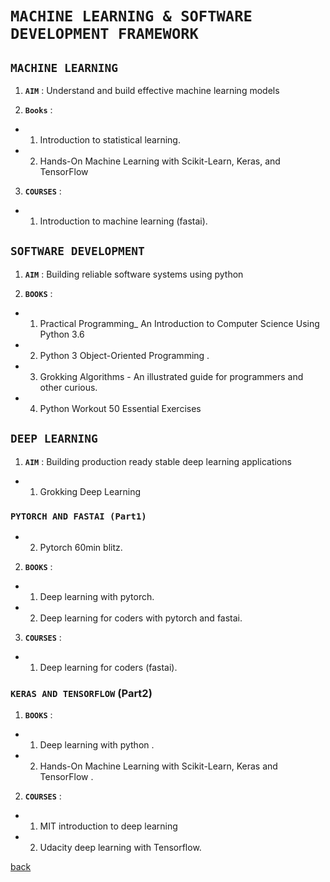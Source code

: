 # **`MACHINE LEARNING & SOFTWARE DEVELOPMENT FRAMEWORK `**

## **`MACHINE LEARNING`**

1. **`AIM`** :  Understand and build effective machine learning models 

2. **`Books`** :

- 1. Introduction to statistical learning.

- 2. Hands-On Machine Learning with Scikit-Learn, Keras, and TensorFlow

3. **`COURSES`** : 
    
- 1. Introduction to machine learning (fastai).

## **`SOFTWARE DEVELOPMENT `**

1. **`AIM`** : Building reliable software systems using python 

2. **`BOOKS`** :

- 1. Practical Programming_ An Introduction to Computer Science Using Python 3.6 

- 2. Python 3 Object-Oriented Programming .

- 3. Grokking Algorithms - An illustrated guide for programmers and other curious.
       
- 4. Python Workout 50 Essential Exercises 

## **`DEEP LEARNING `**

1. **`AIM`** : Building production ready stable deep learning applications

- 1. Grokking Deep Learning 

### **`PYTORCH AND FASTAI (Part1)`**

- 2. Pytorch 60min blitz.

2. **`BOOKS`** :

- 1. Deep learning with pytorch.
  
- 2. Deep learning for coders with pytorch and fastai.

3. **`COURSES`** : 

- 1. Deep learning for coders (fastai).

###	**`KERAS AND TENSORFLOW`** (Part2)

1. **`BOOKS`** :

- 1. Deep learning with python .

- 2. Hands-On Machine Learning with Scikit-Learn, Keras  and TensorFlow . 
    
2. **`COURSES`** :  

- 1. MIT introduction to deep learning

- 2. Udacity deep learning with Tensorflow.



[back](README.md)